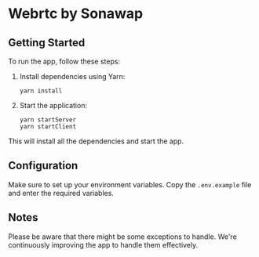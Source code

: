 # Webrtc by Sonawap

## Getting Started

To run the app, follow these steps:

1. Install dependencies using Yarn:

    ```
    yarn install
    ```

2. Start the application:

    ```
    yarn startServer
    yarn startClient
    ```

This will install all the dependencies and start the app.

## Configuration

Make sure to set up your environment variables. Copy the `.env.example` file and enter the required variables.

## Notes

Please be aware that there might be some exceptions to handle. We're continuously improving the app to handle them effectively.
